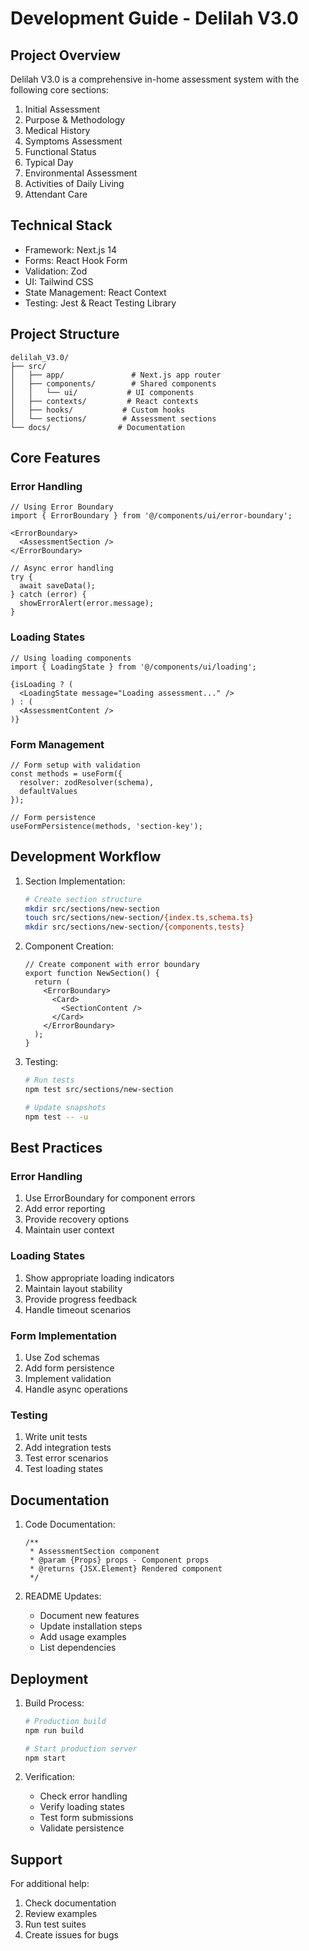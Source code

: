 # Development Guide - Delilah V3.0

## Project Overview

Delilah V3.0 is a comprehensive in-home assessment system with the following core sections:
1. Initial Assessment
2. Purpose & Methodology
3. Medical History
4. Symptoms Assessment
5. Functional Status
6. Typical Day
7. Environmental Assessment
8. Activities of Daily Living
9. Attendant Care

## Technical Stack

- Framework: Next.js 14
- Forms: React Hook Form
- Validation: Zod
- UI: Tailwind CSS
- State Management: React Context
- Testing: Jest & React Testing Library

## Project Structure

```
delilah_V3.0/
├── src/
│   ├── app/               # Next.js app router
│   ├── components/        # Shared components
│   │   └── ui/           # UI components
│   ├── contexts/         # React contexts
│   ├── hooks/           # Custom hooks
│   └── sections/        # Assessment sections
└── docs/               # Documentation
```

## Core Features

### Error Handling
```tsx
// Using Error Boundary
import { ErrorBoundary } from '@/components/ui/error-boundary';

<ErrorBoundary>
  <AssessmentSection />
</ErrorBoundary>

// Async error handling
try {
  await saveData();
} catch (error) {
  showErrorAlert(error.message);
}
```

### Loading States
```tsx
// Using loading components
import { LoadingState } from '@/components/ui/loading';

{isLoading ? (
  <LoadingState message="Loading assessment..." />
) : (
  <AssessmentContent />
)}
```

### Form Management
```tsx
// Form setup with validation
const methods = useForm({
  resolver: zodResolver(schema),
  defaultValues
});

// Form persistence
useFormPersistence(methods, 'section-key');
```

## Development Workflow

1. Section Implementation:
   ```bash
   # Create section structure
   mkdir src/sections/new-section
   touch src/sections/new-section/{index.ts,schema.ts}
   mkdir src/sections/new-section/{components,tests}
   ```

2. Component Creation:
   ```tsx
   // Create component with error boundary
   export function NewSection() {
     return (
       <ErrorBoundary>
         <Card>
           <SectionContent />
         </Card>
       </ErrorBoundary>
     );
   }
   ```

3. Testing:
   ```bash
   # Run tests
   npm test src/sections/new-section
   
   # Update snapshots
   npm test -- -u
   ```

## Best Practices

### Error Handling
1. Use ErrorBoundary for component errors
2. Add error reporting
3. Provide recovery options
4. Maintain user context

### Loading States
1. Show appropriate loading indicators
2. Maintain layout stability
3. Provide progress feedback
4. Handle timeout scenarios

### Form Implementation
1. Use Zod schemas
2. Add form persistence
3. Implement validation
4. Handle async operations

### Testing
1. Write unit tests
2. Add integration tests
3. Test error scenarios
4. Test loading states

## Documentation

1. Code Documentation:
   ```tsx
   /**
    * AssessmentSection component
    * @param {Props} props - Component props
    * @returns {JSX.Element} Rendered component
    */
   ```

2. README Updates:
   - Document new features
   - Update installation steps
   - Add usage examples
   - List dependencies

## Deployment

1. Build Process:
   ```bash
   # Production build
   npm run build
   
   # Start production server
   npm start
   ```

2. Verification:
   - Check error handling
   - Verify loading states
   - Test form submissions
   - Validate persistence

## Support

For additional help:
1. Check documentation
2. Review examples
3. Run test suites
4. Create issues for bugs